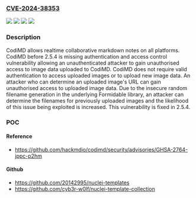### [CVE-2024-38353](https://cve.mitre.org/cgi-bin/cvename.cgi?name=CVE-2024-38353)
![](https://img.shields.io/static/v1?label=Product&message=codimd&color=blue)
![](https://img.shields.io/static/v1?label=Version&message=%3D%20%3C%202.5.4%20&color=brighgreen)
![](https://img.shields.io/static/v1?label=Vulnerability&message=CWE-338%3A%20Use%20of%20Cryptographically%20Weak%20Pseudo-Random%20Number%20Generator%20(PRNG)&color=brighgreen)
![](https://img.shields.io/static/v1?label=Vulnerability&message=CWE-862%3A%20Missing%20Authorization&color=brighgreen)

### Description

CodiMD allows realtime collaborative markdown notes on all platforms. CodiMD before 2.5.4 is missing authentication and access control vulnerability allowing an unauthenticated attacker to gain unauthorised access to image data uploaded to CodiMD. CodiMD does not require valid authentication to access uploaded images or to upload new image data. An attacker who can determine an uploaded image's URL can gain unauthorised access to uploaded image data. Due to the insecure random filename generation in the underlying Formidable library, an attacker can determine the filenames for previously uploaded images and the likelihood of this issue being exploited is increased. This vulnerability is fixed in 2.5.4.

### POC

#### Reference
- https://github.com/hackmdio/codimd/security/advisories/GHSA-2764-jppc-p2hm

#### Github
- https://github.com/20142995/nuclei-templates
- https://github.com/cyb3r-w0lf/nuclei-template-collection


